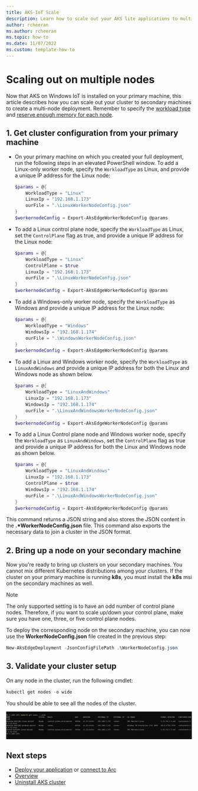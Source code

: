 ```yaml
---
title: AKS-IoT Scale
description: Learn how to scale out your AKS lite applications to multiple nodes. 
author: rcheeran
ms.author: rcheeran
ms.topic: how-to
ms.date: 11/07/2022
ms.custom: template-how-to
---
```


# Scaling out on multiple nodes

Now that AKS on Windows IoT is installed on your primary machine, this article describes how you can scale out your cluster to secondary machines to create a multi-node deployment. Remember to specify the [workload type](./aks-lite-concept.md) and [reserve enough memory for each node](./aks-lite-concept.md).

## 1. Get cluster configuration from your primary machine

- On your primary machine on which you created your full deployment, run the following steps in an elevated PowerShell window. To add a Linux-only worker node, specify the `WorkloadType` as Linux, and provide a unique IP address for the Linux node:

   ```powershell
   $params = @{
       WorkloadType = "Linux"
       LinuxIp = "192.168.1.173"
       ourFile = ".\LinuxWorkerNodeConfig.json"
   }
   $workernodeConfig = Export-AksEdgeWorkerNodeConfig @params
   ```

- To add a Linux control plane node, specify the `WorkloadType` as Linux, set the `ControlPlane` flag as true, and provide a unique IP address for the Linux node:

   ```powershell
   $params = @{
       WorkloadType = "Linux"
       ControlPlane = $true
       LinuxIp = "192.168.1.173"
       ourFile = ".\LinuxWorkerNodeConfig.json"
   }
   $workernodeConfig = Export-AksEdgeWorkerNodeConfig @params
   ```

- To add a Windows-only worker node, specify the `WorkloadType` as Windows and provide a unique IP address for the Linux node:

   ```powershell
   $params = @{
       WorkloadType = "Windows"
       WindowsIp = "192.168.1.174"
       ourFile = ".\WindowsWorkerNodeConfig.json"
   }
   $workernodeConfig = Export-AksEdgeWorkerNodeConfig @params
   ```

- To add a Linux and Windows worker node, specify the `WorkloadType` as `LinuxAndWindows` and provide a unique IP address for both the Linux and Windows node as shown below.

   ```powershell
   $params = @{
       WorkloadType = "LinuxAndWindows"
       LinuxIp = "192.168.1.173"
       WindowsIp = "192.168.1.174"
       ourFile = ".\LinuxAndWindowsWorkerNodeConfig.json"
   }
   $workernodeConfig = Export-AksEdgeWorkerNodeConfig @params
   ```

- To add a Linux Control plane node and Windows worker node, specify the `WorkloadType` as `LinuxAndWindows`, set the `ControlPlane` flag as true and provide a unique IP address for both the Linux and Windows node as shown below.

   ```powershell
   $params = @{
       WorkloadType = "LinuxAndWindows"
       LinuxIp = "192.168.1.173"
       ControlPlane = $true
       WindowsIp = "192.168.1.174"
       ourFile = ".\LinuxAndWindowsWorkerNodeConfig.json"
   }
   $workernodeConfig = Export-AksEdgeWorkerNodeConfig @params
   ```

This command returns a JSON string and also stores the JSON content in the **.\*WorkerNodeConfig.json** file. This command also exports the necessary data to join a cluster in the JSON format.

## 2. Bring up a node on your secondary machine

Now you're ready to bring up clusters on your secondary machines. You cannot mix different Kubernetes distributions among your clusters. If the cluster on your primary machine is running **k8s**, you must install the **k8s** msi on the secondary machines as well.

>[!NOTE]
> The only supported setting is to have an odd number of control plane nodes. Therefore, if you want to scale up/down your control plane, make sure you have one, three, or five control plane nodes.

To deploy the corresponding node on the secondary machine, you can now use the **WorkerNodeConfig.json** file created in the previous step:

```powershell
New-AksEdgeDeployment -JsonConfigFilePath .\WorkerNodeConfig.json
```

## 3. Validate your cluster setup

On any node in the cluster, run the following cmdlet:

```powershell
kubectl get nodes -o wide
```

You should be able to see all the nodes of the cluster. 

![Screenshot showing multiple nodes.](./media/aks-lite/aks-lite-multi-nodes.png)

## Next steps

- [Deploy your application](aks-lite-howto-deploy-app.md) or [connect to Arc](aks-lite-howto-connect-to-arc.md)
- [Overview](aks-lite-overview.md)
- [Uninstall AKS cluster](aks-lite-howto-uninstall.md)
